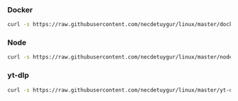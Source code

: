 ### Docker
```sh
curl -s https://raw.githubusercontent.com/necdetuygur/linux/master/docker.sh | bash
```

### Node
```sh
curl -s https://raw.githubusercontent.com/necdetuygur/linux/master/node.sh | bash
```

### yt-dlp
```sh
curl -s https://raw.githubusercontent.com/necdetuygur/linux/master/yt-dlp.sh | bash
```
